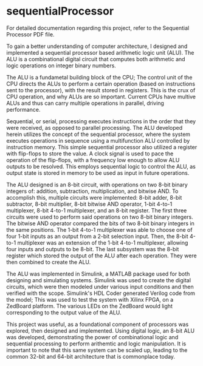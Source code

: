 # sequentialProcessor
For detailed documentation regarding this project, refer to the Sequential Processor PDF file. 

To gain a better understanding of computer architecture, I designed and implemented a sequential processor based arithmetic logic unit (ALU). 
The ALU is a combinational digital circuit that computes both arithmetic and logic operations on integer binary numbers. 

The ALU is a fundametal building block of the CPU; The control unit of the CPU directs the ALUs to perform a certain operation (based on instructions sent to the processor), with the result stored in registers. This is the crux of CPU operation, and why ALUs are so important. Current CPUs have multive ALUs and thus can carry multiple operations in parallel, driving performance. 

Sequential, or serial, processing executes instructions in the order that they were received, as opposed to parallel processing. The ALU developed herein utilizes the concept of the sequential processor, where the system executes operations in sequence using a multifunction ALU controlled by instruction memory. This simple sequential processor also utilized a register with flip-flops to store the value. A clock signal is used to pace the operation of the flip-flops, with a frequency low enough to allow ALU outputs to be resolved. This employs sequential logic to control the ALU, as output state is stored in memory to be used as input in future operations.

The ALU designed is an 8-bit circuit, with operations on two 8-bit binary integers of: addition, subtraction, multiplication, and bitwise AND. To accomplish this, multiple circuits were implemented: 8-bit adder, 8-bit subtractor, 8-bit multiplier, 8-bit bitwise AND operator, 1-bit 4-to-1 multiplexer, 8-bit 4-to-1 multiplexer, and an 8-bit register. The first three circuits were used to perform said operations on two 8-bit binary integers. The bitwise AND operator compared the bits of two 8-bit binary integers in the same positions. The 1-bit 4-to-1 multiplexer was able to choose one of four 1-bit inputs as an output from a 2-bit selection input. Then, the 8-bit 4-to-1 multiplexer was an extension of the 1-bit 4-to-1 multiplexer, allowing four inputs and outputs to be 8-bit. The last subsystem was the 8-bit register which stored the output of the ALU after each operation. They were then combined to create the ALU. 

The ALU was implemented in Simulink, a MATLAB package used for both designing and simulating systems. Simulink was used to create the digital circuits, which were then modeled under various input conditions and then verified with the scope. Simulink's HDL Coder generated Verilog code from the model; This was used to test the system with Xilinx FPGA, on a ZedBoard platform. The various LEDs on the ZedBoard would light corresponding to the output value of the ALU. 

This project was useful, as a foundational component of processors was explored, then designed and implemented. Using digital logic, an 8-bit ALU was developed, demonstrating the power of combinational logic and sequential processing to perform arithemtic and logic manipulation. It is important to note that this same system can be scaled up, leading to the common 32-bit and 64-bit architecture that is commonplace today.    


